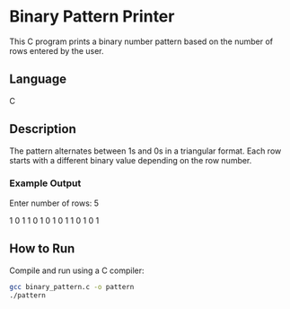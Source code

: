 # Binary Pattern Printer
This C program prints a binary number pattern based on the number of rows entered by the user.

## Language
C

## Description
The pattern alternates between 1s and 0s in a triangular format. Each row starts with a different binary value depending on the row number.

### Example Output
Enter number of rows: 5

1
0 1
1 0 1
0 1 0 1
1 0 1 0 1

## How to Run
Compile and run using a C compiler:
```bash
gcc binary_pattern.c -o pattern
./pattern
